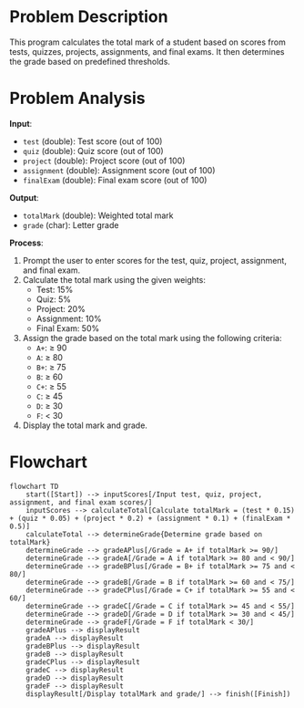 # Problem Description  
This program calculates the total mark of a student based on scores from tests, quizzes, projects, assignments, and final exams. It then determines the grade based on predefined thresholds.  

# Problem Analysis  

**Input**:  
- `test` (double): Test score (out of 100)  
- `quiz` (double): Quiz score (out of 100)  
- `project` (double): Project score (out of 100)  
- `assignment` (double): Assignment score (out of 100)  
- `finalExam` (double): Final exam score (out of 100)  

**Output**:  
- `totalMark` (double): Weighted total mark  
- `grade` (char): Letter grade  

**Process**:  
1. Prompt the user to enter scores for the test, quiz, project, assignment, and final exam.  
2. Calculate the total mark using the given weights:  
   - Test: 15%  
   - Quiz: 5%  
   - Project: 20%  
   - Assignment: 10%  
   - Final Exam: 50%  
3. Assign the grade based on the total mark using the following criteria:  
   - `A+`: ≥ 90  
   - `A`: ≥ 80  
   - `B+`: ≥ 75  
   - `B`: ≥ 60  
   - `C+`: ≥ 55  
   - `C`: ≥ 45  
   - `D`: ≥ 30  
   - `F`: < 30  
4. Display the total mark and grade.  

# Flowchart  

```mermaid
flowchart TD
    start([Start]) --> inputScores[/Input test, quiz, project, assignment, and final exam scores/]
    inputScores --> calculateTotal[Calculate totalMark = (test * 0.15) + (quiz * 0.05) + (project * 0.2) + (assignment * 0.1) + (finalExam * 0.5)]
    calculateTotal --> determineGrade{Determine grade based on totalMark}
    determineGrade --> gradeAPlus[/Grade = A+ if totalMark >= 90/]
    determineGrade --> gradeA[/Grade = A if totalMark >= 80 and < 90/]
    determineGrade --> gradeBPlus[/Grade = B+ if totalMark >= 75 and < 80/]
    determineGrade --> gradeB[/Grade = B if totalMark >= 60 and < 75/]
    determineGrade --> gradeCPlus[/Grade = C+ if totalMark >= 55 and < 60/]
    determineGrade --> gradeC[/Grade = C if totalMark >= 45 and < 55/]
    determineGrade --> gradeD[/Grade = D if totalMark >= 30 and < 45/]
    determineGrade --> gradeF[/Grade = F if totalMark < 30/]
    gradeAPlus --> displayResult
    gradeA --> displayResult
    gradeBPlus --> displayResult
    gradeB --> displayResult
    gradeCPlus --> displayResult
    gradeC --> displayResult
    gradeD --> displayResult
    gradeF --> displayResult
    displayResult[/Display totalMark and grade/] --> finish([Finish])

